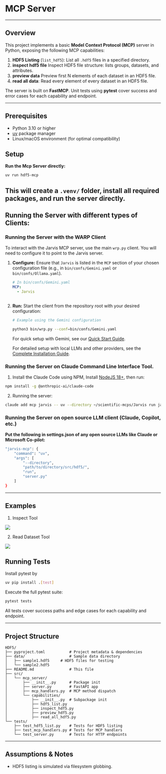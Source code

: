 # MCP Server

---

## Overview
This project implements a basic **Model Context Protocol (MCP)** server in Python, exposing the following MCP capabilities:

1. **HDF5 Listing** (`list_hdf5`): List all `.hdf5` files in a specified directory.
2. **inspect hdf5 file** Inspect HDF5 file structure: lists groups, datasets, and attributes.
3. **preview data** Preview first N elements of each dataset in an HDF5 file.
4. **read all data**: Read every element of every dataset in an HDF5 file.

The server is built on **FastMCP**. Unit tests using **pytest** cover success and error cases for each capability and endpoint.

---

## Prerequisites

- Python 3.10 or higher
- [uv](https://docs.astral.sh/uv/) package manager
- Linux/macOS environment (for optimal compatibility)

## Setup
**Run the Mcp Server directly:**

   ```bash
   uv run hdf5-mcp
   ```
   
   This will create a `.venv/` folder, install all required packages, and run the server directly.
--- 

## Running the Server with different types of Clients:

### Running the Server with the WARP Client
To interact with the Jarvis MCP server, use the main `wrp.py` client. You will need to configure it to point to the Jarvis server.

1.  **Configure:** Ensure that `Jarvis` is listed in the `MCP` section of your chosen configuration file (e.g., in `bin/confs/Gemini.yaml` or `bin/confs/Ollama.yaml`).
    ```yaml
    # In bin/confs/Gemini.yaml
    MCP:
      - Jarvis
      
    ```

2.  **Run:** Start the client from the repository root with your desired configuration:
    ```bash
    # Example using the Gemini configuration 
    
    python3 bin/wrp.py --conf=bin/confs/Gemini.yaml
    ```
    For quick setup with Gemini, see our [Quick Start Guide](docs/basic_install.md).
    
    
    For detailed setup with local LLMs and other providers, see the [Complete Installation Guide](../bin/docs/Installation.md).

### Running the Server on Claude Command Line Interface Tool.

1. Install the Claude Code using NPM,
Install [NodeJS 18+](https://nodejs.org/en/download), then run:

```bash
npm install -g @anthropic-ai/claude-code
```

2. Running the server:
```bash
claude add mcp jarvis -- uv --directory ~/scientific-mcps/Jarvis run jarvis-mcp
```

### Running the Server on open source LLM client (Claude, Copilot, etc.)

**Put the following in settings.json of any open source LLMs like Claude or Microsoft Co-pilot:**

```bash
"jarvis-mcp": {
    "command": "uv",
    "args": [
        "--directory",
        "path/to/directory/src/hdf5/",
        "run",
        "server.py"
    ]
}
```

---

## Examples

1. Inspect Tool 

 ![](https://github.com/iowarp/scientific-mcps/blob/main/HDF5/assets/inspect.png)

2. Read Dataset Tool

 ![](https://github.com/iowarp/scientific-mcps/blob/main/HDF5/assets/read.png)


## Running Tests
Install pytest by 
```bash
uv pip install .[test]
```

Execute the full pytest suite:
<!-- ```bash
pytest -q -v
```

- **-q**: quiet mode (dots for passes)  
- **-v**: verbose (test names with PASS/FAIL)  
- **-s**: (optional) show print() output for debugging -->
```bash
pytest tests
```

All tests cover success paths and edge cases for each capability and endpoint.

---

## Project Structure
```text
HDF5/
├── pyproject.toml           # Project metadata & dependencies
├── data/                    # Sample data directory
│   ├── sample1.hdf5     # HDF5 files for testing
│   └── sample2.hdf5
├── README.md                # This file
├── src/
│   └── mcp_server/
│       ├── __init__.py      # Package init
│       ├── server.py        # FastAPI app
│       ├── mcp_handlers.py  # MCP method dispatch
│       └── capabilities/
│           ├── __init__.py  # Subpackage init
│           ├── hdf5_list.py    
│           ├── inspect_hdf5.py
│           ├── preview_hdf5.py 
│           ├── read_all_hdf5.py
└── tests/
    ├── test_hdf5_list.py    # Tests for HDF5 listing
    ├── test_mcp_handlers.py # Tests for MCP handlers
    └── test_server.py       # Tests for HTTP endpoints
```

---
## Assumptions & Notes
- HDF5 listing is simulated via filesystem globbing.  
